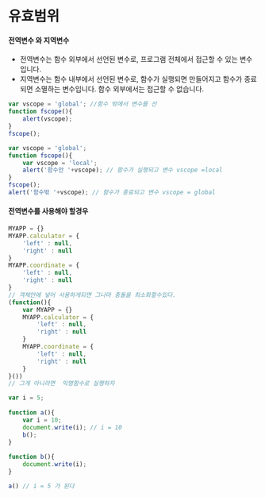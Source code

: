 # 유효범위

#### 전역변수 와 지역변수

* 전역변수는 함수 외부에서 선언된 변수로, 프로그램 전체에서 접근할 수 있는 변수입니다.
* 지역변수는 함수 내부에서 선언된 변수로, 함수가 실행되면 만들어지고 함수가 종료되면 소멸하는 변수입니다. 함수 외부에서는 접근할 수 없습니다.

```javascript
var vscope = 'global'; //함수 밖에서 변수를 선
function fscope(){
    alert(vscope);
}
fscope(); 
```

```javascript
var vscope = 'global';
function fscope(){
    var vscope = 'local';
    alert('함수안 '+vscope); // 함수가 실행되고 변수 vscope =local
}
fscope();
alert('함수밖 '+vscope); // 함수가 종료되고 변수 vscope = global
```

#### 전역변수를 사용해야 할경우 

```javascript
MYAPP = {}
MYAPP.calculator = {
    'left' : null,
    'right' : null
}
MYAPP.coordinate = {
    'left' : null,
    'right' : null
}
// 객체안에 넣어 사용하게되면 그나마 충돌을 최소화할수있다.
(function(){
    var MYAPP = {}
    MYAPP.calculator = {
        'left' : null,
        'right' : null
    }
    MYAPP.coordinate = {
        'left' : null,
        'right' : null
    }
}())
// 그게 아니라면  익명함수로 실행하자
```

```javascript
var i = 5;
 
function a(){
    var i = 10;
    document.write(i); // i = 10
    b();
}
 
function b(){
    document.write(i);
}

a() // i = 5 가 된다
```

